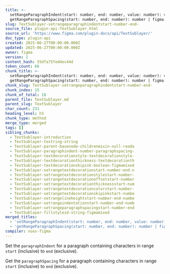 ```yaml
---
title: >-
  setRangeParagraphIndent(start: number, end: number, value: number): void +
  getRangeParagraphSpacing(start: number, end: number): number | figma.mixed
slug: TextSublayer-setrangeparagraphindentstart-number-end-
source_file: plugin-api-TextSublayer.html
source_url: 'https://www.figma.com/plugin-docs/api/TextSublayer/'
doc_type: plugin-api
created: 2025-06-27T00:00:00.000Z
updated: 2025-06-27T00:00:00.000Z
owner: figma
version: 1
content_hash: 55dfa75fed4ec44d
token_count: 66
chunk_title: >-
  setRangeParagraphIndent(start: number, end: number, value: number): void +
  getRangeParagraphSpacing(start: number, end: number): number | figma.mixed
chunk_slug: TextSublayer-setrangeparagraphindentstart-number-end-
chunk_index: 15
chunk_of_total: 18
parent_file: TextSublayer.md
parent_slug: TextSublayer
char_count: 231
heading_level: h3
chunk_type: method
merge_type: merged
tags: []
sibling_chunks:
  - TextSublayer-introduction
  - TextSublayer-tostring-string
  - TextSublayer-parent-basenode-childrenmixin-null-reado
  - TextSublayer-paragraphindent-number-paragraphspacing-
  - TextSublayer-textdecorationstyle-textdecorationstyle-
  - TextSublayer-textdecorationthickness-textdecorationth
  - TextSublayer-textdecorationskipink-boolean-figmamixed
  - TextSublayer-setrangetextdecorationstart-number-end-n
  - TextSublayer-setrangetextdecorationstylestart-number-
  - TextSublayer-setrangetextdecorationoffsetstart-number
  - TextSublayer-setrangetextdecorationthicknessstart-num
  - TextSublayer-setrangetextdecorationcolorstart-number-
  - TextSublayer-setrangetextdecorationskipinkstart-numbe
  - TextSublayer-setrangelineheightstart-number-end-numbe
  - TextSublayer-setrangeindentationstart-number-end-numb
  - TextSublayer-setrangeparagraphspacingstart-number-end
  - TextSublayer-fillstyleid-string-figmamixed
merged_titles:
  - 'setRangeParagraphIndent(start: number, end: number, value: number): void'
  - 'getRangeParagraphSpacing(start: number, end: number): number | figma.mixed'
compiler: noos-figma
---
```


Set the `paragraphIndent` for a paragraph containing characters in range `start` (inclusive) to `end` (exclusive).

Get the `paragraphSpacing` for a paragraph containing characters in range `start` (inclusive) to `end` (exclusive).
